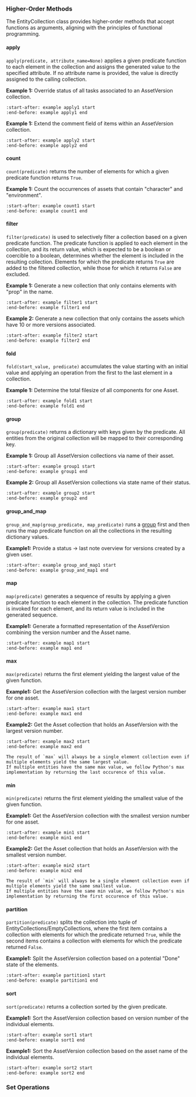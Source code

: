 ### Higher-Order Methods

The EntityCollection class provides higher-order methods that accept functions as arguments, aligning with the principles of functional programming.

#### apply

`apply(predicate, attribute_name=None)` applies a given predicate function to each element in the collection and assigns the generated value to the specified attribute. 
If no attribute name is provided, the value is directly assigned to the calling collection.

**Example 1:** Override status of all tasks associated to an AssetVersion collection.
```{include} collections/examples.md
:start-after: example apply1 start
:end-before: example apply1 end
```

**Example 1:** Extend the comment field of items within an AssetVersion collection.
```{include} collections/examples.md
:start-after: example apply2 start
:end-before: example apply2 end
```

#### count

`count(predicate)` returns the number of elements for which a given predicate function returns `True`.

**Example 1:** Count the occurrences of assets that contain "character" and "environment".
```{include} collections/examples.md
:start-after: example count1 start
:end-before: example count1 end
```

#### filter

`filter(predicate)` is used to selectively filter a collection based on a given predicate function. 
The predicate function is applied to each element in the collection, and its return value, which is expected to be a boolean or coercible to a boolean, determines whether the element is included in the resulting collection. Elements for which the predicate returns `True` are added to the filtered collection, while those for which it returns `False` are excluded.

**Example 1:** Generate a new collection that only contains elements with "prop" in the name.
```{include} collections/examples.md
:start-after: example filter1 start
:end-before: example filter1 end
```

**Example 2:** Generate a new collection that only contains the assets which have 10 or more versions associated.
```{include} collections/examples.md
:start-after: example filter2 start
:end-before: example filter2 end
```

#### fold

`fold(start_value, predicate)` accumulates the value starting with an initial value and applying an operation from the first to the last element in a collection.

**Example 1:** Determine the total filesize of all components for one Asset.
```{include} collections/examples.md
:start-after: example fold1 start
:end-before: example fold1 end
```

#### group

`group(predicate)` returns a dictionary with keys given by the predicate. All entities from the original collection will be mapped to their corresponding key.

**Example 1:** Group all AssetVersion collections via name of their asset.
```{include} collections/examples.md
:start-after: example group1 start
:end-before: example group1 end
```

**Example 2:** Group all AssetVersion collections via state name of their status.
```{include} collections/examples.md
:start-after: example group2 start
:end-before: example group2 end
```

#### group_and_map

`group_and_map(group_predicate, map_predicate)` runs a [group](#group) first and then runs the map predicate function on all the collections in the resulting dictionary values.

**Example1:** Provide a status -> last note overview for versions created by a given user.
```{include} collections/examples.md
:start-after: example group_and_map1 start
:end-before: example group_and_map1 end
```

#### map

`map(predicate)` generates a sequence of results by applying a given predicate function to each element in the collection. The predicate function is invoked for each element, and its return value is included in the generated sequence.

**Example1:** Generate a formatted representation of the AssetVersion combining the version number and the Asset name.
```{include} collections/examples.md
:start-after: example map1 start
:end-before: example map1 end
```

#### max

`max(predicate)` returns the first element yielding the largest value of the given function.

**Example1:** Get the AssetVersion collection with the largest version number for one asset.
```{include} collections/examples.md
:start-after: example max1 start
:end-before: example max1 end
```

**Example2:** Get the Asset collection that holds an AssetVersion with the largest version number.
```{include} collections/examples.md
:start-after: example max2 start
:end-before: example max2 end
```

```{attention}
The result of `max` will always be a single element collection even if multiple elements yield the same largest value. 
If multiple entities have the same max value, we follow Python's max implementation by returning the last occurence of this value. 
```

#### min

`min(predicate)` returns the first element yielding the smallest value of the given function.

**Example1:** Get the AssetVersion collection with the smallest version number for one asset.
```{include} collections/examples.md
:start-after: example min1 start
:end-before: example min1 end
```

**Example2:** Get the Asset collection that holds an AssetVersion with the smallest version number.
```{include} collections/examples.md
:start-after: example min2 start
:end-before: example min2 end
```

```{attention}
The result of `min` will always be a single element collection even if multiple elements yield the same smallest value. 
If multiple entities have the same min value, we follow Python's min implementation by returning the first occurence of this value. 
```

#### partition

`partition(predicate)` splits the collection into tuple of EntityCollections/EmptyCollections, where the first item contains a collection with elements for which the predicate returned `True`, while the second items contains a collection with elements for which the predicate returned `False`.

**Example1:** Split the AssetVersion collection based on a potential "Done" state of the elements.
```{include} collections/examples.md
:start-after: example partition1 start
:end-before: example partition1 end
```

#### sort

`sort(predicate)` returns a collection sorted by the given predicate.

**Example1:** Sort the AssetVersion collection based on version number of the individual elements.
```{include} collections/examples.md
:start-after: example sort1 start
:end-before: example sort1 end
```

**Example1:** Sort the AssetVersion collection based on the asset name of the individual elements.
```{include} collections/examples.md
:start-after: example sort2 start
:end-before: example sort2 end
```

### Set Operations

